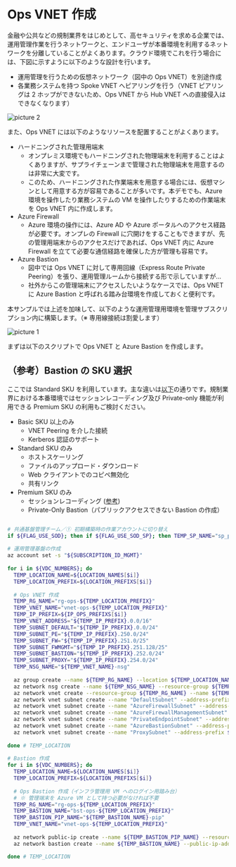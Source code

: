 # Ops VNET 作成

金融や公共などの規制業界をはじめとして、高セキュリティを求める企業では、運用管理作業を行うネットワークと、エンドユーザが本番環境を利用するネットワークを分離していることがよくあります。クラウド環境でこれを行う場合には、下図に示すように以下のような設計を行います。

- 運用管理を行うための仮想ネットワーク（図中の Ops VNET）を別途作成
- 各業務システムを持つ Spoke VNET へピアリングを行う（VNET ピアリングは 2 ホップができないため、Ops VNET から Hub VNET への直接侵入はできなくなります）

![picture 2](./images/236bafdde6992dc783d685598ec0743532b6950465ea6fa83d56f4e99b24f439.png)  

また、Ops VNET には以下のようなリソースを配置することがよくあります。

- ハードニングされた管理用端末
  - オンプレミス環境でもハードニングされた物理端末を利用することはよくありますが、サプライチェーンまで管理された物理端末を用意するのは非常に大変です。
  - このため、ハードニングされた作業端末を用意する場合には、仮想マシンとして用意する方が容易であることが多いです。本デモでも、Azure 環境を操作したり業務システムの VM を操作したりするための作業端末を Ops VNET 内に作成します。
- Azure Firewall
  - Azure 環境の操作には、Azure AD や Azure ポータルへのアクセス経路が必要です。オンプレの Firewall に穴開けをすることもできますが、先の管理用端末からのアクセスだけであれば、Ops VNET 内に Azure Firewall を立てて必要な通信経路を確保した方が管理も容易です。
- Azure Bastion
  - 図中では Ops VNET に対して専用回線（Express Route Private Peering）を張り、運用管理ルームから接続する形で示していますが...
  - 社外からこの管理端末にアクセスしたいようなケースでは、Ops VNET に Azure Bastion と呼ばれる踏み台環境を作成しておくと便利です。

本サンプルでは上述を加味して、以下のような運用管理用環境を管理サブスクリプション内に構築します。（※ 専用線接続は割愛します）

![picture 1](./images/a047d43b59f52515ad3195a3a696b40db20d6dfead5fd1471717587964f24ba4.png)  

まずは以下のスクリプトで Ops VNET と Azure Bastion を作成します。

## （参考）Bastion の SKU 選択

ここでは Standard SKU を利用しています。主な違いは[以下](https://learn.microsoft.com/en-us/azure/bastion/configuration-settings)の通りです。規制業界における本番環境ではセッションレコーディング及び Private-only 機能が利用できる Premium SKU の利用もご検討ください。

- Basic SKU 以上のみ
  - VNET Peering を介した接続
  - Kerberos 認証のサポート
- Standard SKU のみ
  - ホストスケーリング
  - ファイルのアップロード・ダウンロード
  - Web クライアントでのコピペ無効化
  - 共有リンク
- Premium SKU のみ
  - セッションレコーディング ([参考](https://www.kentsu.website/ja/posts/2024/bastion_recording/))
  - Private-Only Bastion（パブリックアクセスできない Bastion の作成）

```bash

# 共通基盤管理チーム／① 初期構築時の作業アカウントに切り替え
if ${FLAG_USE_SOD}; then if ${FLAG_USE_SOD_SP}; then TEMP_SP_NAME="sp_plat_dev"; az login --service-principal --username ${SP_APP_IDS[${TEMP_SP_NAME}]} --password ${SP_PWDS[${TEMP_SP_NAME}]} --tenant ${PRIMARY_DOMAIN_NAME} --allow-no-subscriptions; else az account clear; az login -u "user_plat_dev@${PRIMARY_DOMAIN_NAME}" -p "${ADMIN_PASSWORD}"; fi; fi
 
# 運用管理基盤の作成
az account set -s "${SUBSCRIPTION_ID_MGMT}"
 
for i in ${VDC_NUMBERS}; do
  TEMP_LOCATION_NAME=${LOCATION_NAMES[$i]}
  TEMP_LOCATION_PREFIX=${LOCATION_PREFIXS[$i]}
 
  # Ops VNET 作成
  TEMP_RG_NAME="rg-ops-${TEMP_LOCATION_PREFIX}"
  TEMP_VNET_NAME="vnet-ops-${TEMP_LOCATION_PREFIX}"
  TEMP_IP_PREFIX=${IP_OPS_PREFIXS[$i]}
  TEMP_VNET_ADDRESS="${TEMP_IP_PREFIX}.0.0/16"
  TEMP_SUBNET_DEFAULT="${TEMP_IP_PREFIX}.0.0/24"
  TEMP_SUBNET_PE="${TEMP_IP_PREFIX}.250.0/24"
  TEMP_SUBNET_FW="${TEMP_IP_PREFIX}.251.0/25"
  TEMP_SUBNET_FWMGMT="${TEMP_IP_PREFIX}.251.128/25"
  TEMP_SUBNET_BASTION="${TEMP_IP_PREFIX}.252.0/24"
  TEMP_SUBNET_PROXY="${TEMP_IP_PREFIX}.254.0/24"
  TEMP_NSG_NAME="${TEMP_VNET_NAME}-nsg"
 
  az group create --name ${TEMP_RG_NAME} --location ${TEMP_LOCATION_NAME}
  az network nsg create --name ${TEMP_NSG_NAME} --resource-group ${TEMP_RG_NAME}
  az network vnet create --resource-group ${TEMP_RG_NAME} --name ${TEMP_VNET_NAME} --address-prefixes ${TEMP_VNET_ADDRESS}
  az network vnet subnet create --name "DefaultSubnet" --address-prefix ${TEMP_SUBNET_DEFAULT} --resource-group ${TEMP_RG_NAME} --vnet-name ${TEMP_VNET_NAME} --nsg ${TEMP_NSG_NAME}
  az network vnet subnet create --name "AzureFirewallSubnet" --address-prefix ${TEMP_SUBNET_FW} --resource-group ${TEMP_RG_NAME} --vnet-name ${TEMP_VNET_NAME}
  az network vnet subnet create --name "AzureFirewallManagementSubnet" --address-prefix ${TEMP_SUBNET_FWMGMT} --resource-group ${TEMP_RG_NAME} --vnet-name ${TEMP_VNET_NAME}
  az network vnet subnet create --name "PrivateEndpointSubnet" --address-prefix ${TEMP_SUBNET_PE} --resource-group ${TEMP_RG_NAME} --vnet-name ${TEMP_VNET_NAME} --nsg ${TEMP_NSG_NAME}
  az network vnet subnet create --name "AzureBastionSubnet" --address-prefix ${TEMP_SUBNET_BASTION} --resource-group ${TEMP_RG_NAME} --vnet-name ${TEMP_VNET_NAME}
  az network vnet subnet create --name "ProxySubnet" --address-prefix ${TEMP_SUBNET_PROXY} --resource-group ${TEMP_RG_NAME} --vnet-name ${TEMP_VNET_NAME} --nsg ${TEMP_NSG_NAME}
 
done # TEMP_LOCATION
 
# Bastion 作成
for i in ${VDC_NUMBERS}; do
  TEMP_LOCATION_NAME=${LOCATION_NAMES[$i]}
  TEMP_LOCATION_PREFIX=${LOCATION_PREFIXS[$i]}
 
  # Ops Bastion 作成（インフラ管理用 VM へのログイン用踏み台）
  # ※ 管理端末を Azure VM として持つ必要がなければ不要
  TEMP_RG_NAME="rg-ops-${TEMP_LOCATION_PREFIX}"
  TEMP_BASTION_NAME="bst-ops-${TEMP_LOCATION_PREFIX}"
  TEMP_BASTION_PIP_NAME="${TEMP_BASTION_NAME}-pip"
  TEMP_VNET_NAME="vnet-ops-${TEMP_LOCATION_PREFIX}"
 
  az network public-ip create --name ${TEMP_BASTION_PIP_NAME} --resource-group ${TEMP_RG_NAME} --sku Standard
  az network bastion create --name ${TEMP_BASTION_NAME} --public-ip-address ${TEMP_BASTION_PIP_NAME} --resource-group ${TEMP_RG_NAME} --vnet-name ${TEMP_VNET_NAME} --location ${TEMP_LOCATION_NAME} --no-wait --sku Standard

done # TEMP_LOCATION

```
